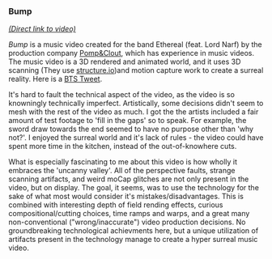 ### Bump

*[(Direct link to video)](https://vimeo.com/137529243)*

*Bump* is a music video created for the band Ethereal (feat. Lord Narf) by the production company [Pomp&Clout](http://www.pompandclout.com/), which has experience in music videos. The music video is a 3D rendered and animated world, and it uses 3D scanning (They use [structure.io](http://www.structure.io/))and motion capture work to create a surreal reality. Here is a [BTS Tweet](https://twitter.com/pompandclout/status/599647581656887296).

It's hard to fault the technical aspect of the video, as the video is so knowningly technically imperfect. Artistically, some decisions didn't seem to mesh with the rest of the video as much. I got the the artists included a fair amount of test footage to 'fill in the gaps' so to speak. For example, the sword draw towards the end seemed to have no purpose other than 'why not?'. I enjoyed the surreal world and it's lack of rules - the video could have spent more time in the kitchen, instead of the out-of-knowhere cuts.

What is especially fascinating to me about this video is how wholly it embraces the 'uncanny valley'. All of the perspective faults, strange scanning artifacts, and weird moCap glitches are not only present in the video, but on display. The goal, it seems, was to use the technology for the sake of what most would consider it's mistakes/disadvantages. This is combined with interesting depth of field rending effects, curious compositional/cutting choices, time ramps and warps, and a great many non-conventional ("wrong/inaccurate") video production decisions. No groundbreaking technological achievments here, but a unique utilization of artifacts present in the technology manage to create a hyper surreal music video.
